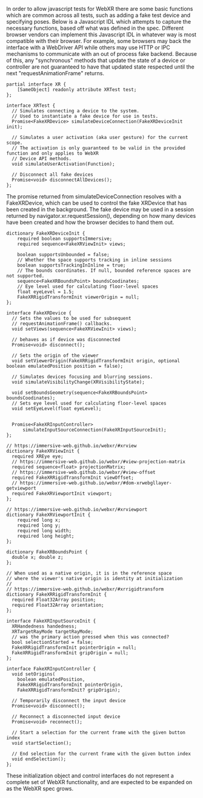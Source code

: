 In order to allow javascript tests for WebXR there are some basic functions which are common across all tests,
such as adding a fake test device and specifying poses. Below is a Javascript IDL which attempts to capture
the necessary functions, based off what was defined in the spec. Different browser vendors can implement this
Javascript IDL in whatever way is most compatible with their browser. For example, some browsers may back the
interface with a WebDriver API while others may use HTTP or IPC mechanisms to communicate with an out of process
fake backend. Because of this, any "synchronous" methods that update the state of a device or controller are not
guaranteed to have that updated state respected until the next "requestAnimationFrame" returns.

```WebIDL
partial interface XR {
    [SameObject] readonly attribute XRTest test;
};

interface XRTest {
  // Simulates connecting a device to the system.
  // Used to instantiate a fake device for use in tests.
  Promise<FakeXRDevice> simulateDeviceConnection(FakeXRDeviceInit init);

  // Simulates a user activation (aka user gesture) for the current scope.
  // The activation is only guaranteed to be valid in the provided function and only applies to WebXR
  // Device API methods.
  void simulateUserActivation(Function);

  // Disconnect all fake devices
  Promise<void> disconnectAllDevices();
};
```

The promise returned from simulateDeviceConnection resolves with a FakeXRDevice, which can be used
to control the fake XRDevice that has been created in the background. The fake device may be used in a session returned by
navigator.xr.requestSession(), depending on how many devices have been created and how the browser decides to hand
them out.

```WebIDL
dictionary FakeXRDeviceInit {
    required boolean supportsImmersive;
    required sequence<FakeXRViewInit> views;

    boolean supportsUnbounded = false;
    // Whether the space supports tracking in inline sessions
    boolean supportsTrackingInInline = true;
    // The bounds coordinates. If null, bounded reference spaces are not supported.
    sequence<FakeXRBoundsPoint> boundsCoodinates;
    // Eye level used for calculating floor-level spaces
    float eyeLevel = 1.5;
    FakeXRRigidTransformInit viewerOrigin = null;
};

interface FakeXRDevice {
  // Sets the values to be used for subsequent
  // requestAnimationFrame() callbacks.
  void setViews(sequence<FakeXRViewInit> views);

  // behaves as if device was disconnected
  Promise<void> disconnect();

  // Sets the origin of the viewer
  void setViewerOrigin(FakeXRRigidTransformInit origin, optional boolean emulatedPosition position = false);

  // Simulates devices focusing and blurring sessions.
  void simulateVisibilityChange(XRVisibilityState);

  void setBoundsGeometry(sequence<FakeXRBoundsPoint> boundsCoodinates);
  // Sets eye level used for calculating floor-level spaces
  void setEyeLevel(float eyeLevel);


  Promise<FakeXRInputController>
      simulateInputSourceConnection(FakeXRInputSourceInit);
};

// https://immersive-web.github.io/webxr/#xrview
dictionary FakeXRViewInit {
  required XREye eye;
  // https://immersive-web.github.io/webxr/#view-projection-matrix
  required sequence<float> projectionMatrix;
  // https://immersive-web.github.io/webxr/#view-offset
  required FakeXRRigidTransformInit viewOffset;
  // https://immersive-web.github.io/webxr/#dom-xrwebgllayer-getviewport
  required FakeXRViewportInit viewport;
};

// https://immersive-web.github.io/webxr/#xrviewport
dictionary FakeXRViewportInit {
    required long x;
    required long y;
    required long width;
    required long height;
};

dictionary FakeXRBoundsPoint {
  double x; double z;
};

// When used as a native origin, it is in the reference space
// where the viewer's native origin is identity at initialization
//
// https://immersive-web.github.io/webxr/#xrrigidtransform
dictionary FakeXRRigidTransformInit {
  required Float32Array position;
  required Float32Array orientation;
};

interface FakeXRInputSourceInit {
  XRHandedness handedness;
  XRTargetRayMode targetRayMode;
  // was the primary action pressed when this was connected?
  bool selectionStarted = false;
  FakeXRRigidTransformInit pointerOrigin = null;
  FakeXRRigidTransformInit gripOrigin = null;
};

interface FakeXRInputController {
  void setOrigins(
    boolean emulatedPosition,
    FakeXRRigidTransformInit pointerOrigin,
    FakeXRRigidTransformInit? gripOrigin);

  // Temporarily disconnect the input device
  Promise<void> disconnect();

  // Reconnect a disconnected input device
  Promise<void> reconnect();

  // Start a selection for the current frame with the given button index
  void startSelection();

  // End selection for the current frame with the given button index
  void endSelection();
};
```

These initialization object and control interfaces do not represent a complete set of WebXR functionality,
and are expected to be expanded on as the WebXR spec grows.
